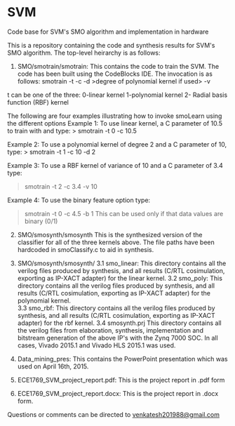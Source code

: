 # SVM
Code base for SVM's SMO algorithm and implementation in hardware

This is a repository containing the code and synthesis results for SVM's SMO algorithm. The top-level heirarchy is as follows:

1. SMO/smotrain/smotrain:
  This contains the code to train the SVM. The code has been built using the CodeBlocks IDE. The invocation is as follows:
  smotrain -t <kernelType> -c <C parameter value> -d >degree of polynomial kernel if used> -v <variance of RBF kernel if used> 
  <path to file containing data for training> <path to model file to be written>
  
  t can be one of the three:
  0-linear kernel
  1-polynomial kernel
  2- Radial basis function (RBF) kernel
  
 The following are four examples illustrating how to invoke smoLearn using the different options
  Example 1:
  To use linear kernel, a C parameter of 10.5 to train with <my training file> and <my model file> type: 
    >   smotrain -t 0 -c 10.5 <my training file> <my model filel>
  
  Example 2:
  To use a polynomial kernel of degree 2 and a C parameter of 10, type:
    >   smotrain -t 1 -c 10 -d 2 <my training file> <my model file>
  
  Example 3:
  To use a RBF kernel of variance of 10 and a C parameter of 3.4 type: 
  >  smotrain -t 2 -c 3.4 -v 10 <my training file> <my model file>
  
  Example 4:
  To use the binary feature option type: 
  > smotrain -t 0 -c 4.5 -b 1 <my training file> <my model file> 
  This can be used only if that data values are binary (0/1)
  
 2. SMO/smosynth/smosynth
 This is the synthesized version of the classifier for all of the three kernels above. The file paths have been hardcoded in smoClassify.c to aid in synthesis.
 
 3. SMO/smosynth/smosynth/
    3.1 smo_linear:
     This directory contains all the verilog files produced by synthesis, and all results (C/RTL cosimulation, exporting as        IP-XACT adapter) for the linear kernel. 
   3.2 smo_poly:
     This directory contains all the verilog files produced by synthesis, and all results (C/RTL cosimulation, exporting as        IP-XACT adapter) for the polynomial kernel.    
    3.3 smo_rbf:
     This directory contains all the verilog files produced by synthesis, and all results (C/RTL cosimulation, exporting as        IP-XACT adapter) for the rbf kernel.
    3.4 smosynth.prj
      This directory contains all the verilog files from elaboration, synthesis, implementation and bitstream generation of        the above IP's with the Zynq 7000 SOC.
 In all cases, Vivado 2015.1 and Vivado HLS 2015.1 was used.

 4. Data_mining_pres:
 This contains the PowerPoint presentation which was used on April 16th, 2015.
 
 5. ECE1769_SVM_project_report.pdf:
 This is the project report in .pdf form
 
 6. ECE1769_SVM_project_report.docx:
 This is the project report in .docx form.
 
 
 Questions or comments can be directed to venkatesh201988@gmail.com
 
 
